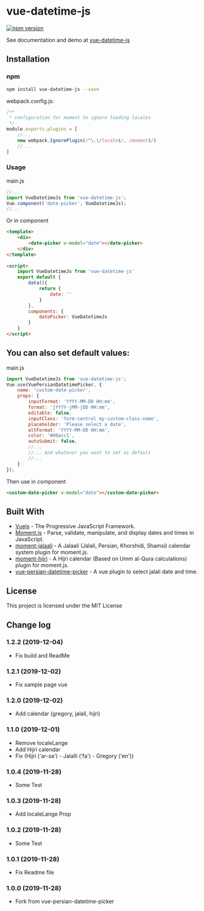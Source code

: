 # vue-datetime-js

[![npm version](https://badge.fury.io/js/vue-datetime-js.svg)](https://www.npmjs.com/package/vue-datetime-js)

See documentation and demo at [vue-datetime-js](https://mahdadghasemian.github.io/vue-datetime-js)


## Installation

### npm
```bash
npm install vue-datetime-js --save
```

webpack.config.js:
```javascript
/**
 * configuration for moment to ignore loading locales
 */
module.exports.plugins = [
    //...
    new webpack.IgnorePlugin(/^\.\/locale$/, /moment$/)
    //...
]
```

### Usage

main.js
```javascript
//...
import VueDatetimeJs from 'vue-datetime-js';
Vue.component('date-picker', VueDatetimeJs);
//...
```
Or in component
```html
<template>
    <div>
        <date-picker v-model="date"></date-picker>
    </div>
</template>
 
<script>
    import VueDatetimeJs from 'vue-datetime-js'
    export default {
        data(){
            return {
                date: ''
            }
        },
        components: {
            datePicker: VueDatetimeJs
        }
    }
</script>
```

## You can also set default values: 
main.js
```javascript
import VueDatetimeJs from 'vue-datetime-js';
Vue.use(VuePersianDatetimePicker, {
    name: 'custom-date-picker',
    props: {
        inputFormat: 'YYYY-MM-DD HH:mm',
        format: 'jYYYY-jMM-jDD HH:mm',
        editable: false,
        inputClass: 'form-control my-custom-class-name',
        placeholder: 'Please select a date',
        altFormat: 'YYYY-MM-DD HH:mm',
        color: '#00acc1',
        autoSubmit: false,
        //...  
        //... And whatever you want to set as default 
        //... 
    }
});
```
Then use in component
```html
<custom-date-picker v-model="date"></custom-date-picker>
```

## Built With
* [Vuejs](https://vuejs.org/) - The Progressive JavaScript Framework.
* [Moment.js](https://momentjs.com/) - Parse, validate, manipulate, and display dates and times in JavaScript.
* [moment-jalaali](https://github.com/jalaali/moment-jalaali) - A Jalaali (Jalali, Persian, Khorshidi, Shamsi) calendar system plugin for moment.js.
* [moment-hijri](https://github.com/xsoh/moment-hijri) - A Hijri calendar (Based on Umm al-Qura calculations) plugin for moment.js.
* [vue-persian-datetime-picker](https://github.com/talkhabi/vue-persian-datetime-picker.git) - A vue plugin to select jalali date and time.


## License

This project is licensed under the MIT License


## Change log

### 1.2.2 (2019-12-04)

  * Fix build and ReadMe

### 1.2.1 (2019-12-02)

  * Fix sample page vue

### 1.2.0 (2019-12-02)

  * Add calendar (gregory, jalali, hijri)

### 1.1.0 (2019-12-01)

  * Remove localeLange
  * Add Hijri calendar
  * Fix (Hijri ('ar-sa') - Jalalli ('fa') - Gregory ('en'))

### 1.0.4 (2019-11-28)

  * Some Test
  
### 1.0.3 (2019-11-28)

  * Add localeLange Prop
 
### 1.0.2 (2019-11-28)

  * Some Test
  
### 1.0.1 (2019-11-28)

  * Fix Readme file

### 1.0.0 (2019-11-28)

  * Fork from vue-persian-datetime-picker
